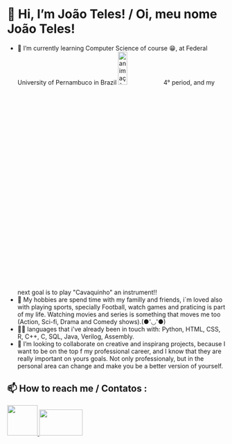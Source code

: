 # 👋 Hi, I’m João Teles! / Oi, meu nome João Teles!

- 🌱 I’m currently learning Computer Science of course 😁, at Federal University of Pernambuco in Brazil <img src="![RespectFootballGIF](https://github.com/JoaoTeles87/JoaoTeles87/assets/127795554/2bdc68fe-f879-4f5c-8847-9d7fc709299c)" alt="animação da torcida rubro-negra eufórica" width="21%" height="14%"> 
 4° period, and my next goal is to play "Cavaquinho" an instrument!!
- 👀 My hobbies are spend time with my familly and friends, i´m loved also with playing sports, specially Football, watch games and praticing is part of my life.
Watching movies and series is something that moves me too (Action, Sci-fi, Drama and Comedy shows).(●'◡'●)
- 🧑‍💻 languages that i've already been in touch with: Python, HTML, CSS, R, C++, C, SQL, Java, Verilog, Assembly.
- 💞️ I’m looking to collaborate on creative and inspirang projects, because I want to be on the top f my professional career, and I know that they are really important on yours goals.
Not only professionaly, but in the personal area can change and make you be a better version of yourself.
## 📫 How to reach me / Contatos : 
<div class="link">

<a href="https://www.instagram.com/joaonteles/" target="_blank">
          <img src="https://th.bing.com/th/id/OIP.wXoimLEX6hY7Ou1h5mBgfQHaHa?rs=1&pid=ImgDetMain" width="70" height="70">
        </a>          
        

<a href="https://www.linkedin.com/in/jo%C3%A3o-ant%C3%B4nio-n-teles-ba9823279/" target="_blank">
          <img src="https://th.bing.com/th/id/OIP.roxl7_ihVieyNzcX_XQplAHaEK?w=768&h=432&rs=1&pid=ImgDetMain"  width="100" height="60">
        </a>
</div>




<!---
JoaoTeles87/JoaoTeles87 is a ✨ special ✨ repository because its `README.md` (this file) appears on your GitHub profile.
You can click the Preview link to take a look at your changes.
--->
